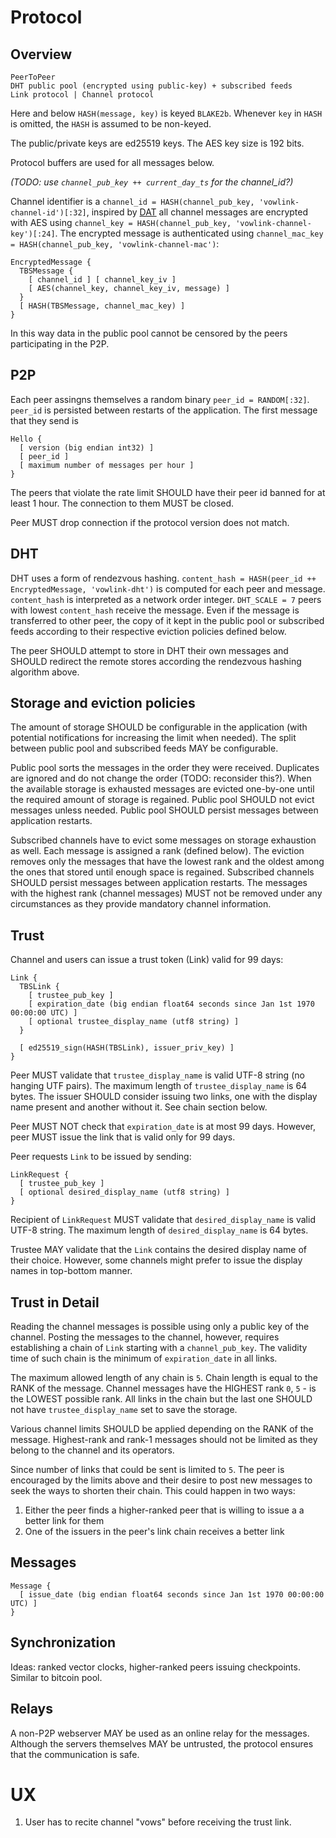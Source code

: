 # Protocol

## Overview

```
PeerToPeer
DHT public pool (encrypted using public-key) + subscribed feeds
Link protocol | Channel protocol
```

Here and below `HASH(message, key)` is keyed `BLAKE2b`. Whenever `key` in `HASH`
is omitted, the `HASH` is assumed to be non-keyed.

The public/private keys are ed25519 keys. The AES key size is 192 bits.

Protocol buffers are used for all messages below.

_(TODO: use `channel_pub_key ++ current_day_ts` for the channel_id?)_

Channel identifier is a
`channel_id = HASH(channel_pub_key, 'vowlink-channel-id')[:32]`,
inspired by [DAT][] all channel messages are encrypted with AES using
`channel_key = HASH(channel_pub_key, 'vowlink-channel-key')[:24]`. The encrypted
message is authenticated using
`channel_mac_key = HASH(channel_pub_key, 'vowlink-channel-mac')`:

```
EncryptedMessage {
  TBSMessage {
    [ channel_id ] [ channel_key_iv ]
    [ AES(channel_key, channel_key_iv, message) ]
  }
  [ HASH(TBSMessage, channel_mac_key) ]
}
```

In this way data in the public pool cannot be censored by the peers
participating in the P2P.

## P2P

Each peer assingns themselves a random
binary `peer_id = RANDOM[:32]`. `peer_id` is persisted between restarts of the
application. The first message that they send is

```
Hello {
  [ version (big endian int32) ]
  [ peer_id ]
  [ maximum number of messages per hour ]
}
```

The peers that violate the rate limit SHOULD have their peer id banned for
at least 1 hour. The connection to them MUST be closed.

Peer MUST drop connection if the protocol version does not match.

## DHT

DHT uses a form of rendezvous hashing.
`content_hash = HASH(peer_id ++ EncryptedMessage, 'vowlink-dht')`
is computed for each peer and message. `content_hash` is interpreted as a
network order integer. `DHT_SCALE = 7` peers with lowest `content_hash` receive
the message. Even if the message is transferred to other peer, the copy of it
kept in the public pool or subscribed feeds according to their respective
eviction policies defined below.

The peer SHOULD attempt to store in DHT their own messages and SHOULD redirect
the remote stores according the rendezvous hashing algorithm above.

## Storage and eviction policies

The amount of storage SHOULD be configurable in the application (with potential
notifications for increasing the limit when needed). The split between public
pool and subscribed feeds MAY be configurable.

Public pool sorts the messages in the order they were received. Duplicates are
ignored and do not change the order (TODO: reconsider this?). When the available
storage is exhausted messages are evicted one-by-one until the required amount
of storage is regained. Public pool SHOULD not evict messages unless needed.
Public pool SHOULD persist messages between application restarts.

Subscribed channels have to evict some messages on storage exhaustion as well.
Each message is assigned a rank (defined below). The eviction removes only the
messages that have the lowest rank and the oldest among the ones that stored
until enough space is regained. Subscribed channels SHOULD persist messages
between application restarts. The messages with the highest rank (channel
messages) MUST not be removed under any circumstances as they provide
mandatory channel information.

## Trust

Channel and users can issue a trust token (Link) valid for 99 days:
```
Link {
  TBSLink {
    [ trustee_pub_key ]
    [ expiration_date (big endian float64 seconds since Jan 1st 1970 00:00:00 UTC) ]
    [ optional trustee_display_name (utf8 string) ]
  }

  [ ed25519_sign(HASH(TBSLink), issuer_priv_key) ]
}
```

Peer MUST validate that `trustee_display_name` is valid UTF-8 string (no hanging
UTF pairs). The maximum length of `trustee_display_name` is 64 bytes. The
issuer SHOULD consider issuing two links, one with the display name present and
another without it. See chain section below.

Peer MUST NOT check that `expiration_date` is at most 99 days. However, peer
MUST issue the link that is valid only for 99 days.

Peer requests `Link` to be issued by sending:
```
LinkRequest {
  [ trustee_pub_key ]
  [ optional desired_display_name (utf8 string) ]
}
```

Recipient of `LinkRequest` MUST validate that `desired_display_name` is valid
UTF-8 string. The maximum length of `desired_display_name` is 64 bytes.

Trustee MAY validate that the `Link` contains the desired display name of
their choice. However, some channels might prefer to issue the display names
in top-bottom manner.

## Trust in Detail

Reading the channel messages is possible using only a public key of the channel.
Posting the messages to the channel, however, requires establishing a chain of
`Link` starting with a `channel_pub_key`.
The validity time of such chain is the minimum of `expiration_date` in all
links.

The maximum allowed length of any chain is `5`. Chain length is equal to the
RANK of the message. Channel messages have the HIGHEST rank `0`, `5` - is the
LOWEST possible rank. All links in the chain but the last one SHOULD not have
`trustee_display_name` set to save the storage.

Various channel limits SHOULD be applied depending on the RANK of the message.
Highest-rank and rank-1 messages should not be limited as they belong to the
channel and its operators.

Since number of links that could be sent is limited to `5`. The peer is
encouraged by the limits above and their desire to post new messages to seek
the ways to shorten their chain. This could happen in two ways:

1. Either the peer finds a higher-ranked peer that is willing to issue a
   a better link for them
2. One of the issuers in the peer's link chain receives a better link

## Messages

```
Message {
  [ issue_date (big endian float64 seconds since Jan 1st 1970 00:00:00 UTC) ]
}
```

## Synchronization

Ideas: ranked vector clocks, higher-ranked peers issuing checkpoints. Similar to
bitcoin pool.

## Relays

A non-P2P webserver MAY be used as an online relay for the messages. Although
the servers themselves MAY be untrusted, the protocol ensures that the
communication is safe.

# UX

1. User has to recite channel "vows" before receiving the trust link.

[DAT]: https://docs.datproject.org/

